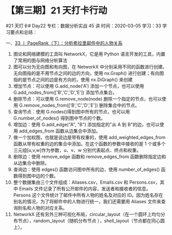 # 【第三期】21 天打卡行动

#21 天打卡# Day22
专栏：数据分析实战 45 讲
时间：2020-03-05
学习：33
学习要点和总结：

一、[33 丨 PageRank（下）：分析希拉里邮件中的人物关系](https://time.geekbang.org/column/article/83471)

1. 图论和网络建模的工具叫 NetworkX，它是用 Python 语言开发的工具，内置了常用的图与网络分析算法
2. 图可以分为无向图和有向图，在 NetworkX 中分别采用不同的函数进行创建。无向图指的是不用节点之间的边的方向，使用 nx.Graph() 进行创建；有向图指的是节点之间的边是有方向的，使用 nx.DiGraph() 来创建
3. 增加节点：可以使用 G.add_node('A') 添加一个节点，也可以使用 G.add_nodes_from(['B','C','D','E']) 添加节点集合。
4. 删除节点：可以使用 G.remove_node(node) 删除一个指定的节点，也可以使用 G.remove_nodes_from(['B','C','D','E']) 删除集合中的节点。
5. 查询节点：使用 G.nodes()得到图中所有的节点，也可以用 G.number_of_nodes() 得到图中节点的个数。
6. 增加边：使用 G.add_edge("A", "B") 添加指定的"从 A 到 B"的边，也可以使用 add_edges_from 函数从边集合中添加。
7. 做一个加权图，也就是说边是带有权重的，使用 add_weighted_edges_from 函数从带有权重的边的集合中添加。在这个函数的参数中接收的是 1 个或多个三元组[u,v,w]作为参数，u、v、w 分别代表起点、终点和权重。
8. 删除边：使用 remove_edge 函数和 remove_edges_from 函数删除指定边和从边集合中删除。
9. 查询边：使用 edges() 函数访问图中所有的边，使用 number_of_edges() 函数得到图中边的个数。
10. 整个数据集由三个文件组成：Aliases.csv，Emails.csv 和 Persons.csv，其中 Emails 文件记录了所有公开邮件的内容，发送者和接收者的信息。Persons 这个文件统计了邮件中所有人物的姓名及对应的 ID。因为姓名存在别名的情况，为了将邮件中的人物进行统一，我们还需要用 Aliases 文件来查询别名和人物的对应关系。
11. NetworkX 还有另外三种可视化布局，circular_layout（在一个圆环上均匀分布节点），random_layout（随机分布节点 ），shell_layout（节点都在同心圆上）。
